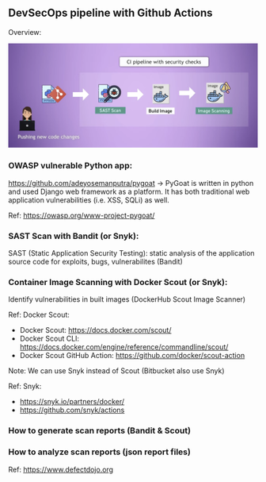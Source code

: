 ## DevSecOps pipeline with Github Actions

Overview: 

<img src="pictures/DevSecOps-pipeline-GH-Actions-python-app.png?raw=true" width="1000">

### OWASP vulnerable Python app: 

https://github.com/adeyosemanputra/pygoat -> PyGoat is written in python and used Django web framework as a platform. It has both traditional web application vulnerabilities (i.e. XSS, SQLi) as well. 

Ref: https://owasp.org/www-project-pygoat/

### SAST Scan with Bandit (or Snyk):
SAST (Static Application Security Testing): static analysis of the application source code for exploits, bugs, vulnerabilites (Bandit)

### Container Image Scanning with Docker Scout (or Snyk):
Identify vulnerabilities in built images (DockerHub Scout Image Scanner)

Ref: Docker Scout:
- Docker Scout: https://docs.docker.com/scout/
- Docker Scout CLI: https://docs.docker.com/engine/reference/commandline/scout/
- Docker Scout GitHub Action: https://github.com/docker/scout-action

Note: We can use Snyk instead of Scout (Bitbucket also use Snyk)

Ref: Snyk:
- https://snyk.io/partners/docker/
- https://github.com/snyk/actions
  
### How to generate scan reports (Bandit & Scout)

### How to analyze scan reports (json report files)

Ref: 
https://www.defectdojo.org

